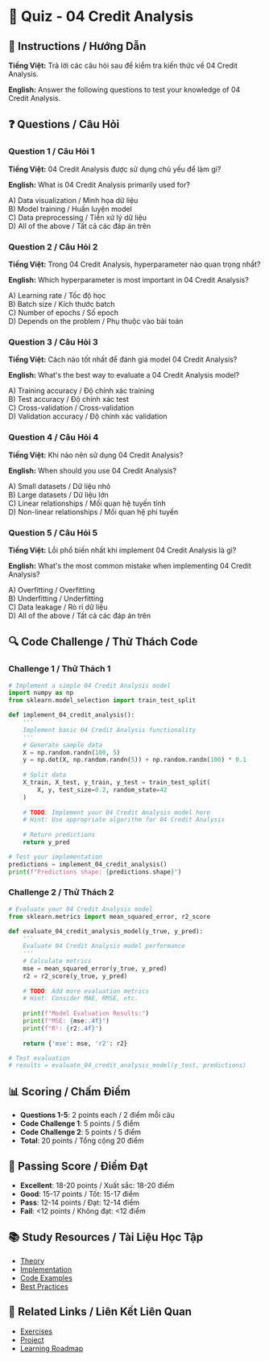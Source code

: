 # 🧠 Quiz - 04 Credit Analysis

## 📝 Instructions / Hướng Dẫn

**Tiếng Việt:** Trả lời các câu hỏi sau để kiểm tra kiến thức về 04 Credit Analysis.

**English:** Answer the following questions to test your knowledge of 04 Credit Analysis.

## ❓ Questions / Câu Hỏi

### Question 1 / Câu Hỏi 1
**Tiếng Việt:** 04 Credit Analysis được sử dụng chủ yếu để làm gì?

**English:** What is 04 Credit Analysis primarily used for?

A) Data visualization / Minh họa dữ liệu  
B) Model training / Huấn luyện model  
C) Data preprocessing / Tiền xử lý dữ liệu  
D) All of the above / Tất cả các đáp án trên

### Question 2 / Câu Hỏi 2
**Tiếng Việt:** Trong 04 Credit Analysis, hyperparameter nào quan trọng nhất?

**English:** Which hyperparameter is most important in 04 Credit Analysis?

A) Learning rate / Tốc độ học  
B) Batch size / Kích thước batch  
C) Number of epochs / Số epoch  
D) Depends on the problem / Phụ thuộc vào bài toán

### Question 3 / Câu Hỏi 3
**Tiếng Việt:** Cách nào tốt nhất để đánh giá model 04 Credit Analysis?

**English:** What's the best way to evaluate a 04 Credit Analysis model?

A) Training accuracy / Độ chính xác training  
B) Test accuracy / Độ chính xác test  
C) Cross-validation / Cross-validation  
D) Validation accuracy / Độ chính xác validation

### Question 4 / Câu Hỏi 4
**Tiếng Việt:** Khi nào nên sử dụng 04 Credit Analysis?

**English:** When should you use 04 Credit Analysis?

A) Small datasets / Dữ liệu nhỏ  
B) Large datasets / Dữ liệu lớn  
C) Linear relationships / Mối quan hệ tuyến tính  
D) Non-linear relationships / Mối quan hệ phi tuyến

### Question 5 / Câu Hỏi 5
**Tiếng Việt:** Lỗi phổ biến nhất khi implement 04 Credit Analysis là gì?

**English:** What's the most common mistake when implementing 04 Credit Analysis?

A) Overfitting / Overfitting  
B) Underfitting / Underfitting  
C) Data leakage / Rò rỉ dữ liệu  
D) All of the above / Tất cả các đáp án trên

## 🔍 Code Challenge / Thử Thách Code

### Challenge 1 / Thử Thách 1
```python
# Implement a simple 04 Credit Analysis model
import numpy as np
from sklearn.model_selection import train_test_split

def implement_04_credit_analysis():
    '''
    Implement basic 04 Credit Analysis functionality
    '''
    # Generate sample data
    X = np.random.randn(100, 5)
    y = np.dot(X, np.random.randn(5)) + np.random.randn(100) * 0.1
    
    # Split data
    X_train, X_test, y_train, y_test = train_test_split(
        X, y, test_size=0.2, random_state=42
    )
    
    # TODO: Implement your 04 Credit Analysis model here
    # Hint: Use appropriate algorithm for 04 Credit Analysis
    
    # Return predictions
    return y_pred

# Test your implementation
predictions = implement_04_credit_analysis()
print(f"Predictions shape: {predictions.shape}")
```

### Challenge 2 / Thử Thách 2
```python
# Evaluate your 04 Credit Analysis model
from sklearn.metrics import mean_squared_error, r2_score

def evaluate_04_credit_analysis_model(y_true, y_pred):
    '''
    Evaluate 04 Credit Analysis model performance
    '''
    # Calculate metrics
    mse = mean_squared_error(y_true, y_pred)
    r2 = r2_score(y_true, y_pred)
    
    # TODO: Add more evaluation metrics
    # Hint: Consider MAE, RMSE, etc.
    
    print(f"Model Evaluation Results:")
    print(f"MSE: {mse:.4f}")
    print(f"R²: {r2:.4f}")
    
    return {'mse': mse, 'r2': r2}

# Test evaluation
# results = evaluate_04_credit_analysis_model(y_test, predictions)
```

## 📊 Scoring / Chấm Điểm

- **Questions 1-5**: 2 points each / 2 điểm mỗi câu
- **Code Challenge 1**: 5 points / 5 điểm
- **Code Challenge 2**: 5 points / 5 điểm
- **Total**: 20 points / Tổng cộng 20 điểm

## 🎯 Passing Score / Điểm Đạt

- **Excellent**: 18-20 points / Xuất sắc: 18-20 điểm
- **Good**: 15-17 points / Tốt: 15-17 điểm  
- **Pass**: 12-14 points / Đạt: 12-14 điểm
- **Fail**: <12 points / Không đạt: <12 điểm

## 📚 Study Resources / Tài Liệu Học Tập

- [Theory](./THEORY_04_credit_analysis.md)
- [Implementation](./IMPLEMENTATION_04_credit_analysis.md)
- [Code Examples](./CODE_EXAMPLES_04_credit_analysis.md)
- [Best Practices](./BEST_PRACTICES_04_credit_analysis.md)

## 🔗 Related Links / Liên Kết Liên Quan

- [Exercises](./EXERCISES_04_credit_analysis.md)
- [Project](./PROJECT_04_credit_analysis.md)
- [Learning Roadmap](./LEARNING_ROADMAP_04_credit_analysis.md)
